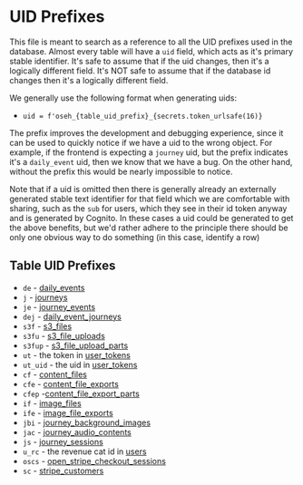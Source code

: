 # UID Prefixes

This file is meant to search as a reference to all the UID prefixes used in the
database. Almost every table will have a `uid` field, which acts as it's primary
stable identifier. It's safe to assume that if the uid changes, then it's a
logically different field. It's NOT safe to assume that if the database id
changes then it's a logically different field.

We generally use the following format when generating uids:

-   `uid = f'oseh_{table_uid_prefix}_{secrets.token_urlsafe(16)}`

The prefix improves the development and debugging experience, since it can be
used to quickly notice if we have a uid to the wrong object. For example, if the
frontend is expecting a `journey` uid, but the prefix indicates it's a
`daily_event` uid, then we know that we have a bug. On the other hand, without
the prefix this would be nearly impossible to notice.

Note that if a uid is omitted then there is generally already an externally
generated stable text identifier for that field which we are comfortable with
sharing, such as the `sub` for users, which they see in their id token anyway
and is generated by Cognito. In these cases a uid could be generated to get the
above benefits, but we'd rather adhere to the principle there should be only one
obvious way to do something (in this case, identify a row)

## Table UID Prefixes

-   `de` - [daily_events](db/daily_events.md)
-   `j` - [journeys](db/journeys.md)
-   `je` - [journey_events](db/journey_events.md)
-   `dej` - [daily_event_journeys](db/daily_event_journeys.md)
-   `s3f` - [s3_files](db/s3_files.md)
-   `s3fu` - [s3_file_uploads](db/s3_file_uploads.md)
-   `s3fup` - [s3_file_upload_parts](db/s3_file_upload_parts.md)
-   `ut` - the token in [user_tokens](db/user_tokens.md)
-   `ut_uid` - the uid in [user_tokens](db/user_tokens.md)
-   `cf` - [content_files](db/content_files.md)
-   `cfe` - [content_file_exports](db/content_file_exports.md)
-   `cfep` -[content_file_export_parts](db/content_file_export_parts.md)
-   `if` - [image_files](db/image_files.md)
-   `ife` - [image_file_exports](db/image_file_exports.md)
-   `jbi` - [journey_background_images](db/journey_background_images.md)
-   `jac` - [journey_audio_contents](db/journey_audio_contents.md)
-   `js` - [journey_sessions](db/journey_sessions.md)
-   `u_rc` - the revenue cat id in [users](db/users.md)
-   `oscs` - [open_stripe_checkout_sessions](db/open_stripe_checkout_sessions.md)
-   `sc` - [stripe_customers](db/stripe_customers.md)
